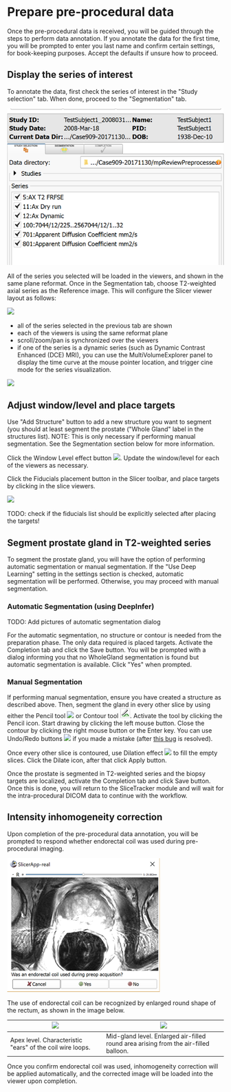 # Prepare pre-procedural data

Once the pre-procedural data is received, you will be guided through the steps to perform data annotation. If you annotate the data for the first time, you will be prompted to enter you last name and confirm certain settings, for book-keeping purposes. Accept the defaults if unsure how to proceed.

## Display the series of interest

To annotate the data, first check the series of interest in the "Study selection" tab. When done, proceed to the "Segmentation" tab.

![](../images/mpreview.png)

All of the series you selected will be loaded in the viewers, and shown in the same plane reformat. Once in the Segmentation tab, choose T2-weighted axial series as the Reference image. This will configure the Slicer viewer layout as follows:

![](../images/viewers_configured.jpg)

* all of the series selected in the previous tab are shown
* each of the viewers is using the same reformat plane
* scroll/zoom/pan is synchronized over the viewers
* if one of the series is a dynamic series \(such as Dynamic Contrast Enhanced \(DCE\) MRI\), you can use the MultiVolumeExplorer panel to display the time curve at the mouse pointer location, and trigger cine mode for the series visualization.

![](../images/dynamic_plot.png)

## Adjust window/level and place targets

Use "Add Structure" button to add a new structure you want to segment \(you should at least segment the prostate \("Whole Gland" label in the structures list\). NOTE: This is only necessary if performing manual segmentation. See the Segmentation section below for more information.

Click the Window Level effect button ![](../images/wl_icon.png). Update the window/level for each of the viewers as necessary.

Click the Fiducials placement button in the Slicer toolbar, and place targets by clicking in the slice viewers.

![](../images/fiducials_placement.png)

TODO: check if the fiducials list should be explicitly selected after placing the targets!

## Segment prostate gland in T2-weighted series

To segment the prostate gland, you will have the option of performing automatic segmentation or manual segmentation. If the "Use Deep Learning" setting in the settings section is checked, automatic segmentation will be performed. Otherwise, you may proceed with manual segmentation.

### Automatic Segmentation \(using DeepInfer\)

TODO: Add pictures of automatic segmentation dialog

For the automatic segmentation, no structure or contour is needed from the preparation phase. The only data required is placed targets. Activate the Completion tab and click the Save button. You will be prompted with a dialog informing you that no WholeGland segmentation is found but automatic segmentation is available. Click "Yes" when prompted.



### Manual Segmentation

If performing manual segmentation, ensure you have created a structure as described above. Then, segment the gland in every other slice by using either the Pencil tool ![](../images/pencil_effect.png) or Contour tool ![](../images/contour_effect.png). Activate the tool by clicking the Pencil icon. Start drawing by clicking the left mouse button. Close the contour by clicking the right mouse button or the Enter key. You can use Undo/Redo buttons ![](../images/undoredo_buttons.png) if you made a mistake \(after [this bug](https://github.com/SlicerProstate/mpReview/issues/135) is resolved\).

Once every other slice is contoured, use Dilation effect ![](../images/dilate_effect.png) to fill the empty slices. Click the Dilate icon, after that click Apply button.

Once the prostate is segmented in T2-weighted series and the biopsy targets are localized, activate the Completion tab and click Save button. Once this is done, you will return to the SliceTracker module and will wait for the intra-procedural DICOM data to continue with the workflow.

## Intensity inhomogeneity correction

Upon completion of the pre-procedural data annotation, you will be prompted to respond whether endorectal coil was used during pre-procedural imaging.

![](../images/ecoil_prompt.png)

The use of endorectal coil can be recognized by enlarged round shape of the rectum, as shown in the image below.

| ![](../images/ecoil_apex.png) | ![](../images/ecoil_midgland.png) |
| --- | --- |
| Apex level. Characteristic "ears" of the coil wire loops. | Mid-gland level. Enlarged air-filled round area arising from the air-filled balloon. |

Once you confirm endorectal coil was used, inhomogeneity correction will be applied automatically, and the corrected image will be loaded into the viewer upon completion.

